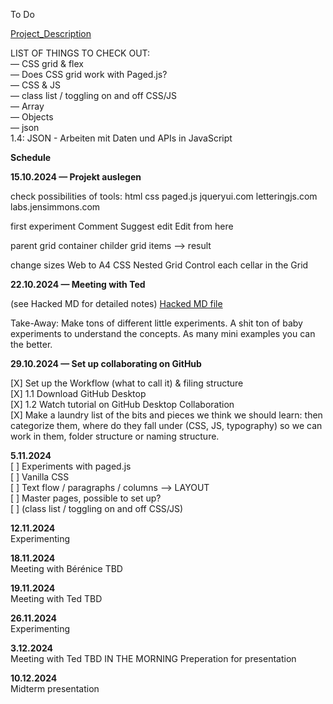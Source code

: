 To Do

[Project_Description](HS24_IP_Yagcioglu-Alper_Taennler-Siiri_REV.pdf)

LIST OF THINGS TO CHECK OUT:  
— CSS grid & flex  
— Does CSS grid work with Paged.js?  
— CSS & JS  
— class list / toggling on and off CSS/JS  
— Array  
— Objects  
— json  
1.4: JSON - Arbeiten mit Daten und APIs in JavaScript

**Schedule**

**15.10.2024 — Projekt auslegen**

check possibilities of tools:
html
css
paged.js
jqueryui.com
letteringjs.com
labs.jensimmons.com

first experiment
Comment
Suggest edit
Edit from here

parent
grid container
childer
grid items
–> result

change sizes Web to A4
CSS Nested Grid
Control each cellar in the Grid

**22.10.2024 — Meeting with Ted**

(see Hacked MD for detailed notes)
[Hacked MD file](https://hackmd.io/SSLkuaU9RfeTpcE6LhCBSw)

Take-Away: Make tons of different little experiments. A shit ton of baby experiments to understand the concepts. As many mini examples you can the better.

**29.10.2024 — Set up collaborating on GitHub**

[X] Set up the Workflow (what to call it) & filing structure  
[X] 1.1 Download GitHub Desktop  
[X] 1.2 Watch tutorial on GitHub Desktop Collaboration  
[X] Make a laundry list of the bits and pieces we think we should learn: then categorize them, where do they fall under (CSS, JS, typography) so we can work in them, folder structure or naming structure.

**5.11.2024**  
[ ] Experiments with paged.js  
[ ] Vanilla CSS  
[ ] Text flow / paragraphs / columns —> LAYOUT  
[ ] Master pages, possible to set up?  
[ ] (class list / toggling on and off CSS/JS)

**12.11.2024**  
Experimenting

**18.11.2024**  
Meeting with Bérénice TBD

**19.11.2024**  
Meeting with Ted TBD

**26.11.2024**  
Experimenting

**3.12.2024**  
Meeting with Ted TBD IN THE MORNING
Preperation for presentation

**10.12.2024**  
Midterm presentation
